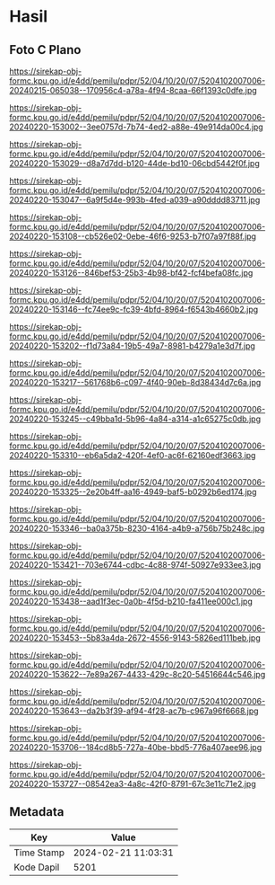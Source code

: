 # Hasil

## Foto C Plano

https://sirekap-obj-formc.kpu.go.id/e4dd/pemilu/pdpr/52/04/10/20/07/5204102007006-20240215-065038--170956c4-a78a-4f94-8caa-66f1393c0dfe.jpg

https://sirekap-obj-formc.kpu.go.id/e4dd/pemilu/pdpr/52/04/10/20/07/5204102007006-20240220-153002--3ee0757d-7b74-4ed2-a88e-49e914da00c4.jpg

https://sirekap-obj-formc.kpu.go.id/e4dd/pemilu/pdpr/52/04/10/20/07/5204102007006-20240220-153029--d8a7d7dd-b120-44de-bd10-06cbd5442f0f.jpg

https://sirekap-obj-formc.kpu.go.id/e4dd/pemilu/pdpr/52/04/10/20/07/5204102007006-20240220-153047--6a9f5d4e-993b-4fed-a039-a90dddd83711.jpg

https://sirekap-obj-formc.kpu.go.id/e4dd/pemilu/pdpr/52/04/10/20/07/5204102007006-20240220-153108--cb526e02-0ebe-46f6-9253-b7f07a97f88f.jpg

https://sirekap-obj-formc.kpu.go.id/e4dd/pemilu/pdpr/52/04/10/20/07/5204102007006-20240220-153126--846bef53-25b3-4b98-bf42-fcf4befa08fc.jpg

https://sirekap-obj-formc.kpu.go.id/e4dd/pemilu/pdpr/52/04/10/20/07/5204102007006-20240220-153146--fc74ee9c-fc39-4bfd-8964-f6543b4660b2.jpg

https://sirekap-obj-formc.kpu.go.id/e4dd/pemilu/pdpr/52/04/10/20/07/5204102007006-20240220-153202--f1d73a84-19b5-49a7-8981-b4279a1e3d7f.jpg

https://sirekap-obj-formc.kpu.go.id/e4dd/pemilu/pdpr/52/04/10/20/07/5204102007006-20240220-153217--561768b6-c097-4f40-90eb-8d38434d7c6a.jpg

https://sirekap-obj-formc.kpu.go.id/e4dd/pemilu/pdpr/52/04/10/20/07/5204102007006-20240220-153245--c49bba1d-5b96-4a84-a314-a1c65275c0db.jpg

https://sirekap-obj-formc.kpu.go.id/e4dd/pemilu/pdpr/52/04/10/20/07/5204102007006-20240220-153310--eb6a5da2-420f-4ef0-ac6f-62160edf3663.jpg

https://sirekap-obj-formc.kpu.go.id/e4dd/pemilu/pdpr/52/04/10/20/07/5204102007006-20240220-153325--2e20b4ff-aa16-4949-baf5-b0292b6ed174.jpg

https://sirekap-obj-formc.kpu.go.id/e4dd/pemilu/pdpr/52/04/10/20/07/5204102007006-20240220-153346--ba0a375b-8230-4164-a4b9-a756b75b248c.jpg

https://sirekap-obj-formc.kpu.go.id/e4dd/pemilu/pdpr/52/04/10/20/07/5204102007006-20240220-153421--703e6744-cdbc-4c88-974f-50927e933ee3.jpg

https://sirekap-obj-formc.kpu.go.id/e4dd/pemilu/pdpr/52/04/10/20/07/5204102007006-20240220-153438--aad1f3ec-0a0b-4f5d-b210-fa411ee000c1.jpg

https://sirekap-obj-formc.kpu.go.id/e4dd/pemilu/pdpr/52/04/10/20/07/5204102007006-20240220-153453--5b83a4da-2672-4556-9143-5826ed111beb.jpg

https://sirekap-obj-formc.kpu.go.id/e4dd/pemilu/pdpr/52/04/10/20/07/5204102007006-20240220-153622--7e89a267-4433-429c-8c20-54516644c546.jpg

https://sirekap-obj-formc.kpu.go.id/e4dd/pemilu/pdpr/52/04/10/20/07/5204102007006-20240220-153643--da2b3f39-af94-4f28-ac7b-c967a96f6668.jpg

https://sirekap-obj-formc.kpu.go.id/e4dd/pemilu/pdpr/52/04/10/20/07/5204102007006-20240220-153706--184cd8b5-727a-40be-bbd5-776a407aee96.jpg

https://sirekap-obj-formc.kpu.go.id/e4dd/pemilu/pdpr/52/04/10/20/07/5204102007006-20240220-153727--08542ea3-4a8c-42f0-8791-67c3e11c71e2.jpg


## Metadata

| Key        | Value               |
| ---------- | ------------------- |
| Time Stamp | 2024-02-21 11:03:31 |
| Kode Dapil | 5201                |



